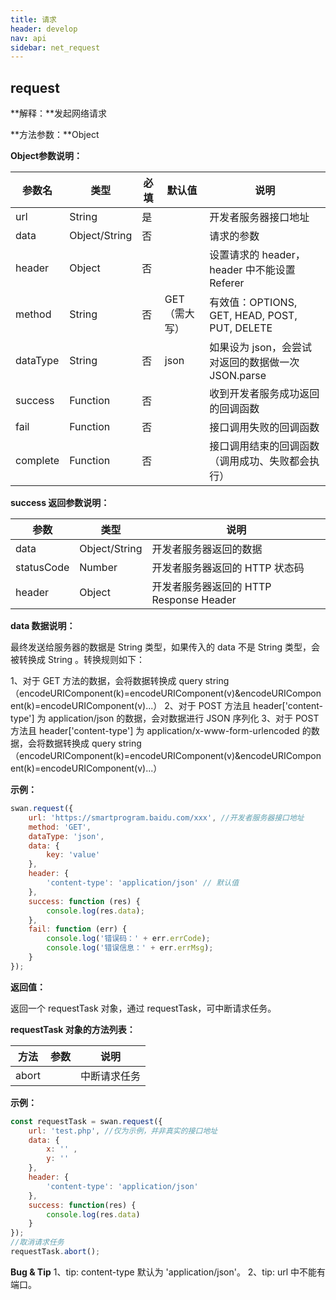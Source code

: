```yaml
---
title: 请求
header: develop
nav: api
sidebar: net_request
---
```


request
-----
**解释：**发起网络请求

**方法参数：**Object

**Object参数说明：**

|参数名 |类型  |必填 | 默认值 |说明|
|---- | ---- | ---- | ----|----|
|url |String | 是   ||    开发者服务器接口地址|
|data  |  Object/String  | 否  ||     请求的参数|
|header | Object | 否    ||   设置请求的 header，header 中不能设置 Referer|
|method | String | 否  | GET （需大写）|有效值：OPTIONS, GET, HEAD, POST, PUT, DELETE|
|dataType   | String | 否  | json  |  如果设为 json，会尝试对返回的数据做一次 JSON.parse|
|success |Function    |否 ||      收到开发者服务成功返回的回调函数|
|fail |   Function|    否  ||     接口调用失败的回调函数|
|complete  |  Function  |  否   ||    接口调用结束的回调函数（调用成功、失败都会执行）|


**success 返回参数说明：**


|参数 | 类型 | 说明  |
|---- | ---- | ---- |
|data  |  Object/String  | 开发者服务器返回的数据|
|statusCode | Number | 开发者服务器返回的 HTTP 状态码|
|header | Object | 开发者服务器返回的 HTTP Response Header|

**data 数据说明：**

最终发送给服务器的数据是 String 类型，如果传入的 data 不是 String 类型，会被转换成 String 。转换规则如下：

1、对于 GET 方法的数据，会将数据转换成 query string（encodeURIComponent(k)=encodeURIComponent(v)&encodeURIComponent(k)=encodeURIComponent(v)...）
2、对于 POST 方法且 header['content-type'] 为 application/json 的数据，会对数据进行 JSON 序列化
3、对于 POST 方法且 header['content-type'] 为 application/x-www-form-urlencoded 的数据，会将数据转换成 query string （encodeURIComponent(k)=encodeURIComponent(v)&encodeURIComponent(k)=encodeURIComponent(v)...）

**示例：**

```js
swan.request({
    url: 'https://smartprogram.baidu.com/xxx', //开发者服务器接口地址
    method: 'GET',
    dataType: 'json',
    data: {
        key: 'value'
    },
    header: {
        'content-type': 'application/json' // 默认值
    },
    success: function (res) {
        console.log(res.data);
    },
    fail: function (err) {
        console.log('错误码：' + err.errCode);
        console.log('错误信息：' + err.errMsg);
    }
});
```

**返回值：**

返回一个 requestTask 对象，通过 requestTask，可中断请求任务。

**requestTask 对象的方法列表：**

|方法 | 参数 | 说明  |
|---- | ---- | ---- |
|abort  |      | 中断请求任务 |

**示例：**

```js
const requestTask = swan.request({
    url: 'test.php', //仅为示例，并非真实的接口地址
    data: {
        x: '' ,
        y: ''
    },
    header: {
        'content-type': 'application/json'
    },
    success: function(res) {
        console.log(res.data)
    }
});
//取消请求任务
requestTask.abort();
```

**Bug & Tip**
1、tip: content-type 默认为 'application/json'。
2、tip: url 中不能有端口。
